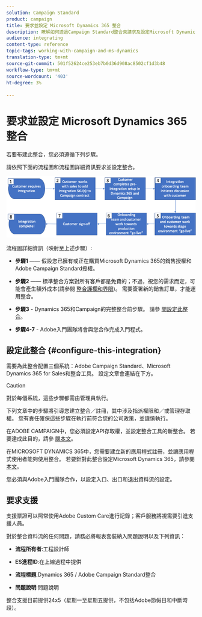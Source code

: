```yaml
---
solution: Campaign Standard
product: campaign
title: 要求並設定 Microsoft Dynamics 365 整合
description: 瞭解如何透過Campaign Standard整合來請求及設定Microsoft Dynamics 365
audience: integrating
content-type: reference
topic-tags: working-with-campaign-and-ms-dynamics
translation-type: tm+mt
source-git-commit: 501f52624ce253eb7b0d36d908ac8502cf1d3b48
workflow-type: tm+mt
source-wordcount: '403'
ht-degree: 3%

---
```



# 要求並設定 Microsoft Dynamics 365 整合

若要布建此整合，您必須遵循下列步驟。

請依照下面的流程圖和流程圖詳細資訊要求並設定整合。

![](assets/provisioning-wf.png)

流程圖詳細資訊（映射至上述步驟）:

* **步驟1** —— 假設您已擁有或正在購買Microsoft Dynamics 365的銷售授權和Adobe Campaign Standard授權。

* **步驟2** —— 標準整合方案對所有客戶都是免費的；不過，視您的需求而定，可能會產生額外成本(請參閱 [整合護欄和界限](../../integrating/using/ms-dynamics-365-integration-guardrails.md))。 需要簽署新的銷售訂單，才能運用整合。

* **步驟3** - Dynamics 365和Campaign的完整整合前步驟。 請參 [閱設定此整合](#configure-this-integration)。

* **步驟4-7** - Adobe入門團隊將會與您合作完成入門程式。

## 設定此整合 {#configure-this-integration}

需要為此整合配置三個系統：Adobe Campaign Standard、Microsoft Dynamics 365 for Sales和整合工具。 設定文章會連結在下方。

>[!CAUTION]
>
>對於每個系統，這些步驟都需由管理員執行。
>
>下列文章中的步驟將引導您建立整合／註冊，其中涉及指派權限和／或管理存取權。  您有責任確保這些步驟在執行前符合您的公司政策，並謹慎執行。

在ADOBE CAMPAIGN中，您必須設定API存取權，並設定整合工具的新整合。 若要達成此目的，請參 [閱本文](../../integrating/using/configure-adobe-io-for-ms-dynamic.md)。

在MICROSOFT DYNAMICS 365中，您需要建立新的應用程式註冊，並讓應用程式使用者能夠使用整合。  若要針對此整合設定Microsoft Dynamics 365，請參閱 [本文](../../integrating/using/configure-microsoft-dynamics-365-for-campaign-integration.md)。

您必須與Adobe入門團隊合作，以設定入口、出口和退出資料流的設定。


## 要求支援

支援票證可以照常使用Adobe Custom Care進行記錄；客戶服務將視需要引進支援人員。

對於整合資料流的任何問題，請務必將報表套裝納入問題說明以及下列資訊：

* **流程所有者**:工程設計師

* **ES進程ID**:在上線過程中提供

* **流程標題**:Dynamics 365 / Adobe Campaign Standard整合

* **問題說明**:問題說明

整合支援目前提供24x5（星期一至星期五提供，不包括Adobe節假日和中斷時段）。